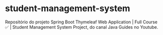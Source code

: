 # student-management-system
 Repositório do projeto Spring Boot Thymeleaf Web Application | Full Course ✅ | Student Management System Project, do canal Java Guides no Youtube.
